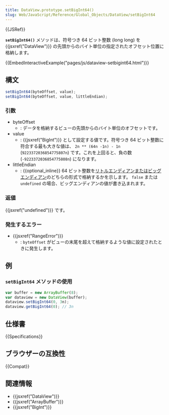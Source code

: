 ```yaml
---
title: DataView.prototype.setBigInt64()
slug: Web/JavaScript/Reference/Global_Objects/DataView/setBigInt64
---
```


{{JSRef}}

**`setBigInt64()`** メソッドは、符号つき 64 ビット整数 (long long) を {{jsxref("DataView")}} の先頭からのバイト単位の指定されたオフセット位置に格納します。

{{EmbedInteractiveExample("pages/js/dataview-setbigint64.html")}}

## 構文

```js
setBigInt64(byteOffset, value);
setBigInt64(byteOffset, value, littleEndian);
```

### 引数

- byteOffset
  - : データを格納するビューの先頭からのバイト単位のオフセットです。
- value
  - : {{jsxref("BigInt")}} として設定する値です。符号つき 64 ビット整数に符合する最も大きな値は、 `2n ** (64n -1n) - 1n` (`9223372036854775807n`) です。これを上回ると、負の数 (`-9223372036854775808n`) になります。
- littleEndian
  - : {{optional_inline}} 64 ビット整数を[リトルエンディアンまたはビッグエンディアン](/ja/docs/Glossary/Endianness)のどちらの形式で格納するかを示します。 `false` または `undefined` の場合、ビッグエンディアンの値が書き込まれます。

### 返値

{{jsxref("undefined")}} です。

### 発生するエラー

- {{jsxref("RangeError")}}
  - : `byteOffset` がビューの末尾を超えて格納するような値に設定されたときに発生します。

## 例

### `setBigInt64` メソッドの使用

```js
var buffer = new ArrayBuffer(8);
var dataview = new DataView(buffer);
dataview.setBigInt64(0, 3n);
dataview.getBigInt64(0); // 3n
```

## 仕様書

{{Specifications}}

## ブラウザーの互換性

{{Compat}}

## 関連情報

- {{jsxref("DataView")}}
- {{jsxref("ArrayBuffer")}}
- {{jsxref("BigInt")}}
